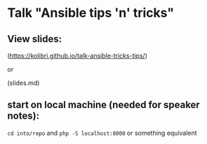 # Talk "Ansible tips 'n' tricks"

## View slides:

(https://kolibri.github.io/talk-ansible-tricks-tips/)

or

(slides.md)

## start on local machine (needed for speaker notes):

`cd into/repo` and `php -S localhost:8000` or something equivalent

